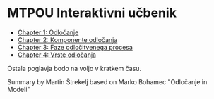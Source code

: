 # MTPOU Interaktivni učbenik

- [Chapter 1: Odločanje](https://martinstrekelj.github.io/MTPOU/Chapters/1.html)
- [Chapter 2: Komponente odločanja](https://martinstrekelj.github.io/MTPOU/Chapters/2.html)
- [Chapter 3: Faze odločitvenega procesa](https://martinstrekelj.github.io/MTPOU/Chapters/3.html)
- [Chapter 4: Vrste odločanja](https://martinstrekelj.github.io/MTPOU/Chapters/4.html)

Ostala poglavja bodo na voljo v kratkem času.

Summary by Martin Štrekelj based on Marko Bohamec "Odločanje in Modeli"
